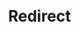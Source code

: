 ﻿---
layout: src/layouts/Redirect.astro
title: Redirect
redirect: /docs/administration/data/changing-octopus-database-collation
pubDate:  2023-01-01
navSearch: false
navSitemap: false
navMenu: false
---
